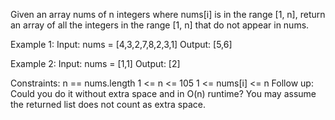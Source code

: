 Given an array nums of n integers where nums[i] is in the range [1, n], return an array of all the integers in the range [1, n] that do not appear in nums.

Example 1:
Input: nums = [4,3,2,7,8,2,3,1]
Output: [5,6]

Example 2:
Input: nums = [1,1]
Output: [2]
 
Constraints:
n == nums.length
1 <= n <= 105
1 <= nums[i] <= n
Follow up: Could you do it without extra space and in O(n) runtime? You may assume the returned list does not count as extra space.

